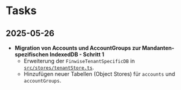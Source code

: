 # Tasks

## 2025-05-26

-   **Migration von Accounts und AccountGroups zur Mandanten-spezifischen IndexedDB - Schritt 1**
    -   Erweiterung der `FinwiseTenantSpecificDB` in [`src/stores/tenantStore.ts`](src/stores/tenantStore.ts).
    -   Hinzufügen neuer Tabellen (Object Stores) für `accounts` und `accountGroups`.
